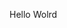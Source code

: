 Hello Wolrd














































































































































































































































































































































